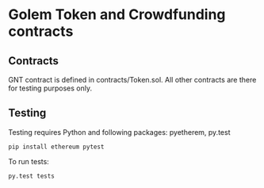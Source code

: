 # Golem Token and Crowdfunding contracts

## Contracts
GNT contract is defined in contracts/Token.sol. All other contracts are there for testing purposes only.

## Testing

Testing requires Python and following packages: pyetherem, py.test

    pip install ethereum pytest
    
To run tests:

    py.test tests
